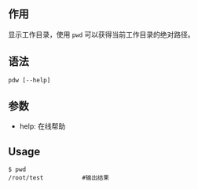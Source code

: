 ## 作用

显示工作目录，使用 `pwd` 可以获得当前工作目录的绝对路径。

## 语法

```
pdw [--help]
```

## 参数

+ help: 在线帮助


## Usage

```
$ pwd
/root/test           #输出结果
```